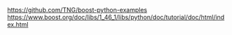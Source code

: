 https://github.com/TNG/boost-python-examples
https://www.boost.org/doc/libs/1_46_1/libs/python/doc/tutorial/doc/html/index.html
